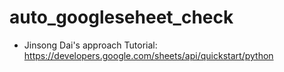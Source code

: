 # auto_googleseheet_check

- Jinsong Dai's approach Tutorial: https://developers.google.com/sheets/api/quickstart/python
